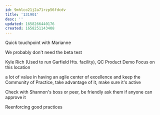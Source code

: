 ```yaml
---
id: 9mhlco21j2a71rzp56fdcdv
title: '131901'
desc: ''
updated: 1658266440176
created: 1658251143408
---
```


Quick touchpoint with Marianne

We probably don't need the beta test

Kyle Rich (Used to run Garfield Hts. facility), QC Product Demo
Focus on this location



a lot of value in having an agile center of excellence and keep the Community of Practice, take advantage of it, make sure it's active 

Check with Shannon's boss or peer, be friendly ask them if anyone can approve it

Reenforcing good practices